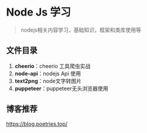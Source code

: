 # Node Js 学习

> nodejs相关内容学习，基础知识，框架和类库使用等

## 文件目录

1. **cheerio**：cheerio 工具爬虫实战
2. **node-api**：nodejs Api 使用
3. **text2png**：node文字转图片
4. **puppeteer**：puppeteer无头浏览器使用

## 博客推荐

 <https://blog.poetries.top/>
